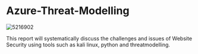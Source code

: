 # Azure-Threat-Modelling

![5216902](https://github.com/Abdurr224/Azure-Threat-Modelling/assets/166424757/ce5d21b3-edfd-48bf-b3ec-74f965232d5f)

This report will systematically discuss the challenges and issues of Website Security using tools such as kali linux, python and threatmodelling.
